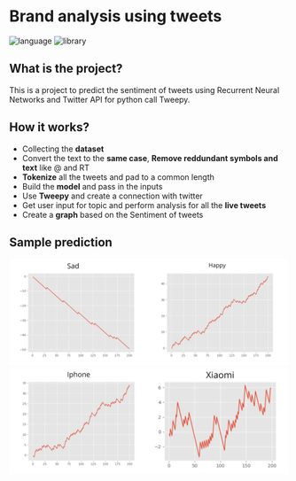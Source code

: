 # Brand analysis using tweets

![language](https://img.shields.io/badge/language-python-orange.svg)
![library](https://img.shields.io/badge/library-keras-yellow.svg)



## What is the project?
This is a project to predict the sentiment of tweets using Recurrent Neural Networks and Twitter API for python call Tweepy.

## How it works?
* Collecting the **dataset**
* Convert the text to the **same case**, **Remove reddundant symbols and text** like @ and RT
* **Tokenize** all the tweets and pad to a common length
* Build the **model** and pass in the inputs
* Use **Tweepy** and create a connection with twitter
* Get user input for topic and perform analysis for all the **live tweets** 
* Create a **graph** based on the Sentiment of tweets
## Sample prediction
<img src="readmeimages/sadhappycollage.jpg">
<img src="readmeimages/phonecollage.jpg">
